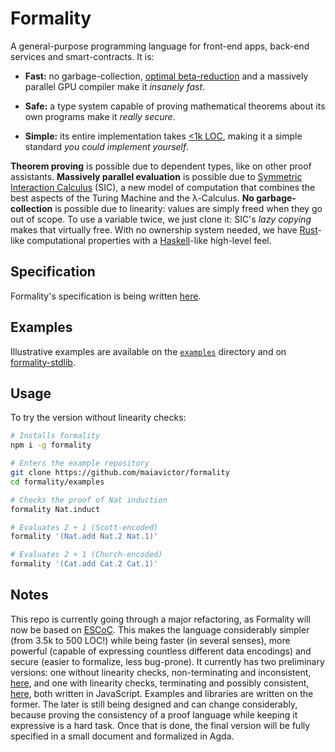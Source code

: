 # Formality

A general-purpose programming language for front-end apps, back-end services and smart-contracts. It is:

- **Fast:** no garbage-collection, [optimal beta-reduction](https://medium.com/@maiavictor/solving-the-mystery-behind-abstract-algorithms-magical-optimizations-144225164b07) and a massively parallel GPU compiler make it *insanely fast*.

- **Safe:** a type system capable of proving mathematical theorems about its own programs make it *really secure*.

- **Simple:** its entire implementation takes [<1k LOC](javascript/formality.js), making it a simple standard *you could implement yourself*.

**Theorem proving** is possible due to dependent types, like on other proof assistants. **Massively parallel evaluation** is possible due to [Symmetric Interaction Calculus](https://github.com/MaiaVictor/symmetric-interaction-calculus) (SIC), a new model of computation that combines the best aspects of the Turing Machine and the λ-Calculus. **No garbage-collection** is possible due to linearity: values are simply freed when they go out of scope. To use a variable twice, we just clone it: SIC's *lazy copying* makes that virtually free. With no ownership system needed, we have [Rust](https://www.rust-lang.org/en-US/)-like computational properties with a [Haskell](https://www.haskell.org/)-like high-level feel.


## Specification
<a name="specification"/>

Formality's specification is being written [here](spec.md).

## Examples
<a name="examples"/>

Illustrative examples are available on the [`examples`](examples) directory and on [formality-stdlib](https://github.com/moonad/formality-stdlib).

## Usage
<a name="usage"/>

To try the version without linearity checks:

```bash
# Installs formality
npm i -g formality

# Enters the example repository
git clone https://github.com/maiavictor/formality
cd formality/examples

# Checks the proof of Nat induction
formality Nat.induct

# Evaluates 2 + 1 (Scott-encoded)
formality '(Nat.add Nat.2 Nat.1)'

# Evaluates 2 + 1 (Church-encoded)
formality '(Cat.add Cat.2 Cat.1)'
```

## Notes

This repo is currently going through a major refactoring, as Formality will now be based on [ESCoC](https://github.com/maiavictor/escoc). This makes the language considerably simpler (from 3.5k to 500 LOC!) while being faster (in several senses), more powerful (capable of expressing countless different data encodings) and secure (easier to formalize, less bug-prone). It currently has two preliminary versions: one without linearity checks, non-terminating and inconsistent, [here](javascript), and one with linearity checks, terminating and possibly consistent, [here](javascript-consistent), both written in JavaScript. Examples and libraries are written on the former. The later is still being designed and can change considerably, because proving the consistency of a proof language while keeping it expressive is a hard task. Once that is done, the final version will be fully specified in a small document and formalized in Agda.


